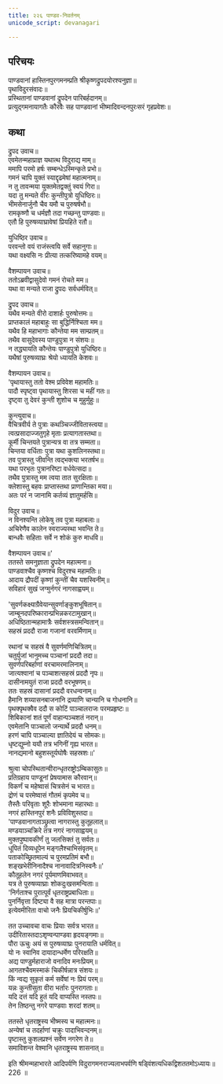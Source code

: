 ```yaml
---
title: २२६ पाण्डव-निवर्तनम्
unicode_script: devanagari

---
```


## परिचयः

पाण्डवानां हास्तिनपुरगमनम्प्रति श्रीकृष्णद्रुपदयोरश्यनुज्ञा॥  
पृथाविदुरसंवादः॥  
प्रस्थितानां पाण्डवानां द्रुपदेन पारिबर्हदानम्॥  
प्रत्युद्गमनायागतैः कौरवैः सह पाण्डवानां भीष्मादिवन्दनपुरःसरं गृहप्रवेशः॥  

## कथा

द्रुपद उवाच॥  
एवमेतन्महाप्राज्ञ यथात्थ विदुराद्य माम्॥  
ममापि परमो हर्षः सम्बन्धेऽस्मिन्कृते प्रभो॥  
गमनं चापि युक्तं स्याद्दृढमेषां महात्मनाम्॥  
न तु तावन्मया युक्तमेतद्वक्तुं स्वयं गिरा॥  
यदा तु मन्यते वीरः कुन्तीपुत्रो युधिष्ठिरः॥  
भीमसेनार्जुनौ चैव यमौ च पुरुषर्षभौ॥  
रामकृष्णौ च धर्मज्ञौ तदा गच्छन्तु पाण्डवाः॥  
एतौ हि पुरुषव्याघ्रावेषां प्रियहिते रतौ॥  

युधिष्ठिर उवाच॥  
परवन्तो वयं राजंस्त्वयि सर्वे सहानुगाः॥  
यथा वक्ष्यसि नः प्रीत्या तत्करिष्यामहे वयम्॥  

वैशम्पायन उवाच॥  
ततोऽब्रवीद्वासुदेवो गमनं रोचते मम॥  
यथा वा मन्यते राजा द्रुपदः सर्वधर्मवित्॥  

द्रुपद उवाच॥  
यथैव मन्यते वीरो दाशार्हः पुरुषोत्तमः॥  
प्राप्तकालं महाबाहुः सा बुद्धिर्निश्चिता मम॥  
यथैव हि महाभागाः कौन्तेया मम साम्प्रतम्॥  
तथैव वासुदेवस्य पाण्डुपुत्रा न संशयः॥  
न तद्ध्यायति कौन्तेयः पाण्डुपुत्रो युधिष्ठिरः॥  
यथैषां पुरुषव्याघ्रः श्रेयो ध्यायति केशवः॥  

वैशम्पायन उवाच॥  
'पृथायास्तु ततो वेश्म प्रविवेश महामतिः॥  
पादौ स्पृष्ट्वा पृथायास्तु शिरसा च महीं गतः॥  
दृष्ट्वा तु देवरं कुन्ती शुशोच च मुहुर्मुहुः॥  

कुन्त्युवाच॥  
वैचित्रवीर्य ते पुत्राः कथञ्चिज्जीवितास्त्वया॥  
त्वत्प्रसादाज्जतुगृहे मृताः प्रत्यागतास्तथा॥  
कूर्मी चिन्तयते पुत्रान्यत्र वा तत्र सम्मता॥  
चिन्तया वर्धिताः पुत्रा यथा कुशलिनस्तथा॥  
तव पुत्रास्तु जीवन्ति त्वद्भक्त्या भरतर्षभ॥  
यथा परभृतः पुत्रानरिष्टा वर्धयेत्सदा॥  
तथैव पुत्रास्तु मम त्वया तात सुरक्षिताः॥  
क्लेशास्तु बहवः प्राप्तास्तथा प्राणान्तिका मया॥  
अतः परं न जानामि कर्तव्यं ज्ञातुमर्हसि॥  

विदुर उवाच॥  
न विनश्यन्ति लोकेषु तव पुत्रा महाबलाः॥  
अचिरेणैव कालेन स्वराज्यस्था भवन्ति ते॥  
बान्धवैः सहिताः सर्वे न शोकं कुरु माधवि॥  

वैशम्पायन उवाच॥'  
ततस्ते समनुज्ञाता द्रुपदेन महात्मना॥  
पाण्डवाश्चैव कृष्णश्च विदुरश्च महामतिः॥  
आदाय द्रौपदीं कृष्णां कुन्तीं चैव यशस्विनीम्॥  
सविहारं सुखं जग्मुर्नगरं नागसाह्वयम्॥  

'सुवर्णकक्ष्याग्रैवेयान्सुवर्णाङ्कुशभूषितान्॥  
जाम्बूनदपरिष्कारान्प्रभिन्नकरटामुखान्॥  
अधिष्ठितान्महामात्रैः सर्वशस्त्रसमन्वितान्॥  
सहस्रं प्रददौ राजा गजानां वरवर्मिणाम्॥  

रथानां च सहस्रं वै सुवर्णमणिचित्रितम्॥  
चतुर्युजां भानुमच्च पञ्चानां प्रददौ तदा॥  
सुवर्णपरिबर्हाणां वरचामरमालिनाम्॥  
जात्यश्वानां च पञ्चाशत्सहस्रं प्रददौ नृपः॥  
दासीनामयुतं राजा प्रददौ वरभूषणम्॥  
ततः सहस्रं दासानां प्रददौ वरधन्वनाम्॥  
हैमानि शय्यासनबाजनानि द्रव्याणि चान्यानि च गोधनानि॥  
पृथक्पृथक्वैव ददौ स कोटिं पाञ्चालराजः परमप्रहृष्टः॥  
शिबिकानां शतं पूर्णं वाहान्पञ्चशतं नरान्॥  
एवमेतानि पाञ्चालो जन्यार्थे प्रददौ धनम्॥  
हरणं चापि पाञ्चाल्या ज्ञातिदेयं च सोमकः॥  
धृष्टद्युम्नो ययौ तत्र भगिनीं गृह्य भारत॥  
नानद्यमानो बहुशस्तूर्यघोषैः सहस्रशः॥'  

श्रुत्वा चोपस्थितान्वीरान्धृतराष्ट्रोऽम्बिकासुतः॥  
प्रतिग्रहाय पाण्डूनां प्रेषयामास कौरवान्॥  
विकर्णं च महेष्वासं चित्रसेनं च भारत॥  
द्रोणं च परमेष्वासं गौतमं कृपमेव च॥  
तैस्तैः परिवृताः शूरैः शोभमाना महारथाः॥  
नगरं हास्तिनपुरं शनैः प्रविविशुस्तदा॥  
'पाण्डवानागताञ्छ्रुत्वा नागरास्तु कुतूहलात्॥  
मण्डयाञ्चक्रिरे तत्र नगरं नागसाह्वयम्॥  
मुक्तपुष्पावकीर्णं तु जलसिक्तं तु सर्वतः॥  
धूपितं दिव्यधूपेन मङ्गलैश्चाभिसंवृतम्॥  
पताकोच्छ्रितमाल्यं च पुरमप्रतिमं बभौ॥  
शङ्खभेरीनिनादैश्च नानावादित्रनिस्वनैः॥'  
कौतूहलेन नगरं पूर्यमाणमिवाभवत्॥  
यत्र ते पुरुषव्याघ्राः शोकदुःखसमन्विताः॥  
'निर्गताश्च पुरात्पूर्वं धृतराष्ट्रप्रबाधिताः॥  
पुनर्निवृत्ता दिष्ट्या वै सह मात्रा परन्तपाः॥  
इत्येवमीरिता वाचो जनैः प्रियचिकीर्षुभिः॥'  

तत उच्चावचा वाचः प्रियाः सर्वत्र भारत॥  
उदीरितास्तदाऽशृण्वन्पाण्डवा हृदयङ्गमाः॥  
पौरा ऊचुः अयं स पुरुषव्याघ्रः पुनरायाति धर्मवित्॥  
यो नः स्वानिव दायादान्धर्मेण परिरक्षति॥  
अद्य पाण्डुर्महाराजो वनादिव मनःप्रियम्॥  
आगतश्चैवमस्माकं चिकीर्षन्नात्र संशयः॥  
किं न्वद्य सुकृतं कर्म सर्वेषां नः प्रियं परम्॥  
यन्नः कुन्तीसुता वीरा भर्तारः पुनरागताः॥  
यदि दत्तं यदि हुतं यदि वाप्यस्ति नस्तपः॥  
तेन तिष्ठन्तु नगरे पाण्डवाः शरदां शतम्॥  

ततस्ते धृतराष्ट्रस्य भीष्मस्य च महात्मनः॥  
अन्येषां च तदर्हाणां चक्रुः पादाभिवन्दनम्॥  
पृष्टास्तु कुशलप्रश्नं सर्वेण नगरेण ते॥  
समाविशन्त वेश्मानि धृतराष्ट्रस्य शासनात्॥  

इति श्रीमन्महाभारते आदिपर्वणि विदुरागमनराज्यलाभपर्वणि षड्विंशत्यधिकद्विशततमोऽध्यायः॥  
226 ॥  
